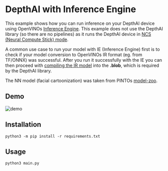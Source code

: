 # DepthAI with Inference Engine

This example shows how you can run inference on your DepthAI device using OpenVINOs [Inference Engine](https://docs.openvinotoolkit.org/latest/openvino_docs_IE_DG_Deep_Learning_Inference_Engine_DevGuide.html). This example does not use the DepthAI library (so there are no pipelines) as it runs the DepthAI device in [NCS (Neural Compute Stick) mode](https://docs.luxonis.com/en/latest/pages/faq/#what-is-ncs2-mode).

A common use case to run your model with IE (Inference Engine) first is to check if your model conversion to OpenVINOs IR format (eg. from TF/ONNX) was successful. After you run it successfully with the IE you can then proceed with [compiling the IR model](https://docs.luxonis.com/en/latest/pages/model_conversion/) into the **.blob**, which is required by the DepthAI library.

The NN model (facial cartoonization) was taken from PINTOs [model-zoo](https://github.com/PINTO0309/PINTO_model_zoo/tree/main/062_facial_cartoonization).

## Demo

![demo](https://user-images.githubusercontent.com/18037362/123509323-15c9da80-d675-11eb-98c9-bdee79e10664.png)

## Installation

```
python3 -m pip install -r requirements.txt
```

## Usage

```
python3 main.py
```

